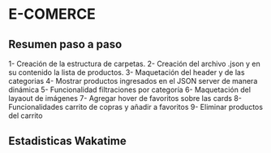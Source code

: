 # E-COMERCE
## Resumen paso a paso
 1- Creación de la estructura de carpetas.
2- Creación del archivo .json y en su contenido la lista de productos.
3- Maquetación del header y de las categorias
4- Mostrar productos ingresados en el JSON server de manera dinámica
5- Funcionalidad filtraciones por categoría 
6- Maquetación del layaout de imágenes
7- Agregar hover de favoritos sobre las cards
8- Funcionalidades carrito de copras y añadir a favoritos
9- Eliminar productos del carrito 

## Estadisticas Wakatime



